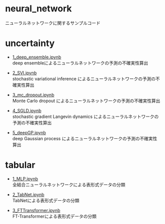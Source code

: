 # neural_network
ニューラルネットワークに関するサンプルコード

# uncertainty
- [1_deep_ensemble.ipynb](https://github.com/toshi-4886/neural_network/blob/main/uncertainty/1_deep_ensemble.ipynb)  
deep ensembleによるニューラルネットワークの予測の不確実性算出

- [2_SVI.ipynb](https://github.com/toshi-4886/neural_network/blob/main/uncertainty/2_SVI.ipynb)  
stochastic variational inference によるニューラルネットワークの予測の不確実性算出

- [3_mc_dropout.ipynb](https://github.com/toshi-4886/neural_network/blob/main/uncertainty/3_mc_dropout.ipynb)  
Monte Carlo dropout によるニューラルネットワークの予測の不確実性算出

- [4_SGLD.ipynb](https://github.com/toshi-4886/neural_network/blob/main/uncertainty/4_SGLD.ipynb)  
stochastic gradient Langevin dynamics によるニューラルネットワークの予測の不確実性算出

- [5_deepGP.ipynb](https://github.com/toshi-4886/neural_network/blob/main/uncertainty/5_deepGP.ipynb)  
deep Gaussian process によるニューラルネットワークの予測の不確実性算出
  
# tabular
- [1_MLP.ipynb](https://github.com/toshi-4886/neural_network/blob/main/tabular/1_MLP.ipynb)  
全結合ニューラルネットワークによる表形式データの分類

- [2_TabNet.ipynb](https://github.com/toshi-4886/neural_network/blob/main/tabular/2_TabNet.ipynb)  
TabNetによる表形式データの分類

- [3_FTTransformer.ipynb](https://github.com/toshi-4886/neural_network/blob/main/tabular/3_FTTransformer.ipynb)  
FT-Transformerによる表形式データの分類

